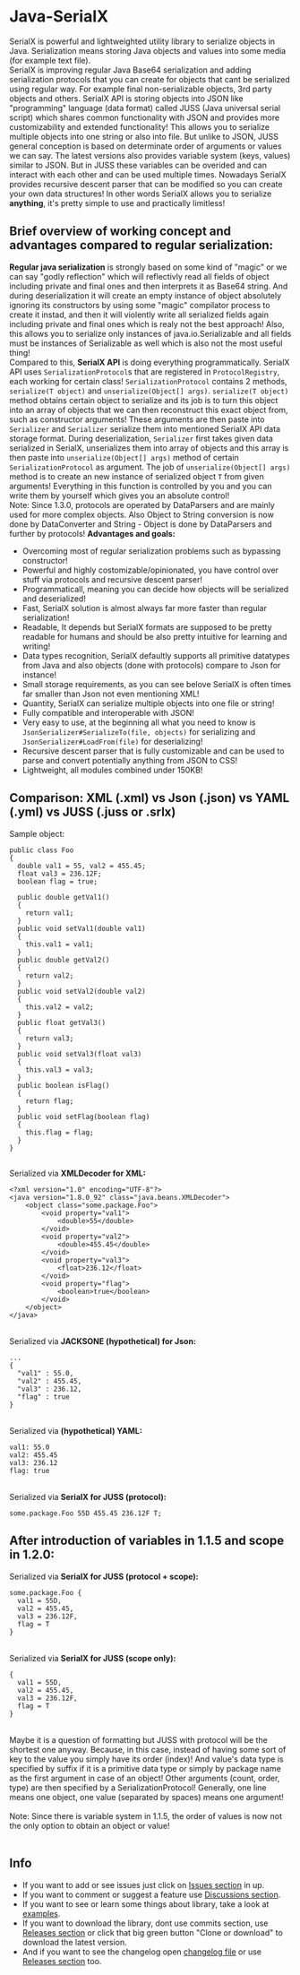 # Java-SerialX
SerialX is powerful and lightweighted utility library to serialize objects in Java. Serialization means storing Java objects and values into some media (for example text file).<br>
SerialX is improving regular Java Base64 serialization and adding serialization protocols that you can create for objects that cant be serialized using regular way. For example final non-serializable objects, 3rd party objects and others. SerialX API is storing objects into JSON like "programming" language (data format) called JUSS (Java universal serial script) which shares common functionality with JSON and provides more customizability and extended functionality! This allows you to serialize multiple objects into one string or also into file. But unlike to JSON, JUSS general conception is based on determinate order of arguments or values we can say. The latest versions also provides variable system (keys, values) similar to JSON. But in JUSS these variables can be overided and can interact with each other and can be used multiple times. Nowadays SerialX provides recursive descent parser that can be modified so you can create your own data structures! In other words SerialX allows you to serialize **anything**, it's pretty simple to use and practically limitless!
## Brief overview of working concept and advantages compared to regular serialization:
**Regular java serialization** is strongly based on some kind of "magic" or we can say "godly reflection" which will reflectivly read all fields of object including private and final ones and then interprets it as Base64 string. And during deserialization it will create an empty instance of object absolutely ignoring its constructors by using some "magic" compilator process to create it instad, and then it will violently write all serialized fields again including private and final ones which is realy not the best approach! Also, this allows you to serialize only instances of java.io.Serializable and all fields must be instances of Serializable as well which is also not the most useful thing! <br>
Compared to this, **SerialX API** is doing everything programmatically. SerialX API uses ``SerializationProtocol``s that are registered in ``ProtocolRegistry``, each working for certain class! ``SerializationProtocol`` contains 2 methods, ``serialize(T object)`` and ``unserialize(Object[] args)``. ``serialize(T object)`` method obtains certain object to serialize and its job is to turn this object into an array of objects that we can then reconstruct this exact object from, such as constructor arguments! These arguments are then paste into ``Serializer`` and ``Serializer`` serialize them into mentioned SerialX API data storage format. During deserialization, ``Serializer`` first takes given data serialized in SerialX, unserializes them into array of objects and this array is then paste into ``unserialize(Object[] args)`` method of certain ``SerializationProtocol`` as argument. The job of ``unserialize(Object[] args)`` method is to create an new instance of serialized object ``T`` from given arguments! Everything in this function is controlled by you and you can write them by yourself which gives you an absolute control! <br>
Note: Since 1.3.0, protocols are operated by DataParsers and are mainly used for more complex objects. Also Object to String conversion is now done by DataConverter and String - Object is done by DataParsers and further by protocols!
**Advantages and goals:**
* Overcoming most of regular serialization problems such as bypassing constructor!
* Powerful and highly costomizable/opinionated, you have control over stuff via protocols and recursive descent parser!
* Programmaticall, meaning you can decide how objects will be serialized and deserialized!
* Fast, SerialX solution is almost always far more faster than regular serialization!
* Readable, It depends but SerialX formats are supposed to be pretty readable for humans and should be also pretty intuitive for learning and writing!
* Data types recognition, SerialX defaultly supports all primitive datatypes from Java and also objects (done with protocols) compare to Json for instance!
* Small storage requirements, as you can see belove SerialX is often times far smaller than Json not even mentioning XML!
* Quantity, SerialX can serialize multiple objects into one file or string!
* Fully compatible and interoperable with JSON!
* Very easy to use, at the beginning all what you need to know is ``JsonSerializer#SerializeTo(file, objects)`` for serializing and ``JsonSerializer#LoadFrom(file)`` for deserializing!
* Recursive descent parser that is fully customizable and can be used to parse and convert potentially anything from JSON to CSS!
* Lightweight, all modules combined under 150KB!

## Comparison: XML (.xml) vs Json (.json) vs YAML (.yml) vs JUSS (.juss or .srlx)
Sample object:
```
public class Foo
{
  double val1 = 55, val2 = 455.45;
  float val3 = 236.12F;
  boolean flag = true;

  public double getVal1()
  {
    return val1;
  }
  public void setVal1(double val1)
  {
    this.val1 = val1;
  }
  public double getVal2()
  {
    return val2;
  }
  public void setVal2(double val2)
  {
    this.val2 = val2;
  }
  public float getVal3()
  {
    return val3;
  }
  public void setVal3(float val3)
  {
    this.val3 = val3;
  }
  public boolean isFlag()
  {
    return flag;
  }
  public void setFlag(boolean flag)
  {
    this.flag = flag;
  }
}
```
##
Serialized via **XMLDecoder for XML:**
```
<?xml version="1.0" encoding="UTF-8"?>
<java version="1.8.0_92" class="java.beans.XMLDecoder">
    <object class="some.package.Foo">
        <void property="val1">
            <double>55</double>
        </void>
        <void property="val2">
            <double>455.45</double>
        </void>
        <void property="val3">
            <float>236.12</float>
        </void>
        <void property="flag">
            <boolean>true</boolean>
        </void>
    </object>
</java>
```
<br>Serialized via **JACKSONE (hypothetical) for Json:**
```
...
{
  "val1" : 55.0,
  "val2" : 455.45,
  "val3" : 236.12,
  "flag" : true 
}
```
<br>Serialized via **(hypothetical) YAML:**
```
val1: 55.0
val2: 455.45
val3: 236.12
flag: true 
```
<br>Serialized via **SerialX for JUSS (protocol):**
```
some.package.Foo 55D 455.45 236.12F T;
``` 
## After introduction of variables in 1.1.5 and scope in 1.2.0: <br>
Serialized via **SerialX for JUSS (protocol + scope):**
```
some.package.Foo {
  val1 = 55D,
  val2 = 455.45,
  val3 = 236.12F,
  flag = T 
}
```
<br>Serialized via **SerialX for JUSS (scope only):**
```
{
  val1 = 55D,
  val2 = 455.45,
  val3 = 236.12F,
  flag = T 
}
```
<br>Maybe it is a question of formatting but JUSS with protocol will be the shortest one anyway. Because, in this case, instead of having some sort of key to the value you simply have its order (index)! 
And value's data type is specified by suffix if it is a primitive data type or simply by package name as the first argument in case of an object! Other arguments (count, order, type) are then specified by a SerializationProtocol! Generally, one line means one object, one value (separated by spaces) means one argument! <br><br>
Note: Since there is variable system in 1.1.5, the order of values is now not the only option to obtain an object or value! <br>
<br>
## Info
* If you want to add or see issues just click on [Issues section](https://github.com/PetoPetko/Java-SerialX/issues) in up.
* If you want to comment or suggest a feature use [Discussions section](https://github.com/PetoPetko/Java-SerialX/discussions).
* If you want to see or learn some things about library, take a look at [examples](https://github.com/SimplyProgrammer/Java-SerialX/tree/tests-and-experimental-features/src/examples).
* If you want to download the library, dont use commits section, use [Releases section](https://github.com/PetoPetko/Java-SerialX/releases) or click that big green button "Clone or download" to download the latest version.
* And if you want to see the changelog open [changelog file](Changelog.md) or use [Releases section](https://github.com/PetoPetko/Java-SerialX/releases) too.
